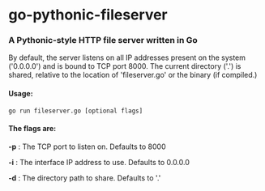 # go-pythonic-fileserver
### A Pythonic-style HTTP file server written in Go
By default, the server listens on all IP addresses present on the system ('0.0.0.0') and is bound to TCP port 8000.  The current directory ('.') is shared, relative to the location of 'fileserver.go' or the binary (if compiled.)

#### Usage:

```go run fileserver.go [optional flags]```

#### The flags are:

<b>-p</b> : The TCP port to listen on.  Defaults to 8000

<b>-i</b> : The interface IP address to use.  Defaults to 0.0.0.0

<b>-d</b> : The directory path to share.  Defaults to '.'